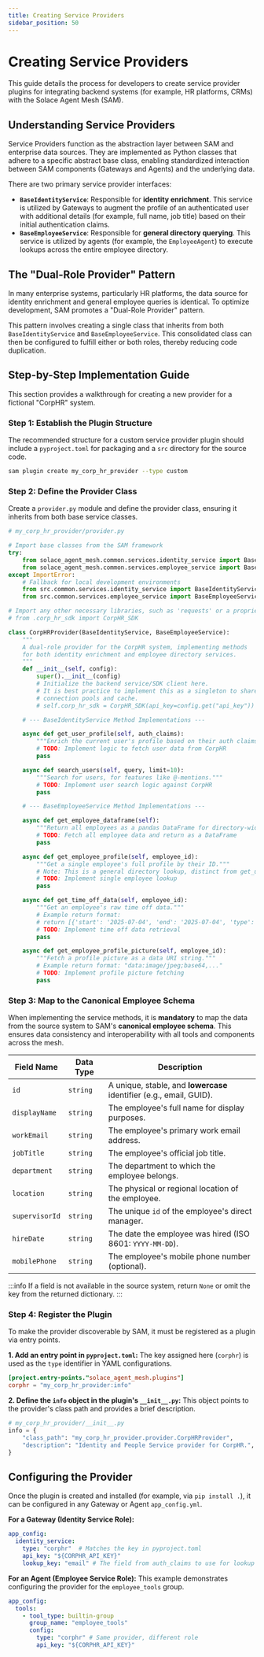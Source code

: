 ```yaml
---
title: Creating Service Providers
sidebar_position: 50
---
```


# Creating Service Providers

This guide details the process for developers to create service provider plugins for integrating backend systems (for example, HR platforms, CRMs) with the Solace Agent Mesh (SAM).

## Understanding Service Providers

Service Providers function as the abstraction layer between SAM and enterprise data sources. They are implemented as Python classes that adhere to a specific abstract base class, enabling standardized interaction between SAM components (Gateways and Agents) and the underlying data.

There are two primary service provider interfaces:

-   **`BaseIdentityService`**: Responsible for **identity enrichment**. This service is utilized by Gateways to augment the profile of an authenticated user with additional details (for example, full name, job title) based on their initial authentication claims.
-   **`BaseEmployeeService`**: Responsible for **general directory querying**. This service is utilized by agents (for example, the `EmployeeAgent`) to execute lookups across the entire employee directory.

## The "Dual-Role Provider" Pattern

In many enterprise systems, particularly HR platforms, the data source for identity enrichment and general employee queries is identical. To optimize development, SAM promotes a "Dual-Role Provider" pattern.

This pattern involves creating a single class that inherits from both `BaseIdentityService` and `BaseEmployeeService`. This consolidated class can then be configured to fulfill either or both roles, thereby reducing code duplication.

## Step-by-Step Implementation Guide

This section provides a walkthrough for creating a new provider for a fictional "CorpHR" system.

### Step 1: Establish the Plugin Structure

The recommended structure for a custom service provider plugin should include a `pyproject.toml` for packaging and a `src` directory for the source code.

```bash
sam plugin create my_corp_hr_provider --type custom
```

### Step 2: Define the Provider Class

Create a `provider.py` module and define the provider class, ensuring it inherits from both base service classes.

```python
# my_corp_hr_provider/provider.py

# Import base classes from the SAM framework
try:
    from solace_agent_mesh.common.services.identity_service import BaseIdentityService
    from solace_agent_mesh.common.services.employee_service import BaseEmployeeService
except ImportError:
    # Fallback for local development environments
    from src.common.services.identity_service import BaseIdentityService
    from src.common.services.employee_service import BaseEmployeeService

# Import any other necessary libraries, such as 'requests' or a proprietary SDK
# from .corp_hr_sdk import CorpHR_SDK

class CorpHRProvider(BaseIdentityService, BaseEmployeeService):
    """
    A dual-role provider for the CorpHR system, implementing methods
    for both identity enrichment and employee directory services.
    """
    def __init__(self, config):
        super().__init__(config)
        # Initialize the backend service/SDK client here.
        # It is best practice to implement this as a singleton to share
        # connection pools and cache.
        # self.corp_hr_sdk = CorpHR_SDK(api_key=config.get("api_key"))

    # --- BaseIdentityService Method Implementations ---

    async def get_user_profile(self, auth_claims):
        """Enrich the current user's profile based on their auth claims."""
        # TODO: Implement logic to fetch user data from CorpHR
        pass

    async def search_users(self, query, limit=10):
        """Search for users, for features like @-mentions."""
        # TODO: Implement user search logic against CorpHR
        pass

    # --- BaseEmployeeService Method Implementations ---

    async def get_employee_dataframe(self):
        """Return all employees as a pandas DataFrame for directory-wide queries."""
        # TODO: Fetch all employee data and return as a DataFrame
        pass

    async def get_employee_profile(self, employee_id):
        """Get a single employee's full profile by their ID."""
        # Note: This is a general directory lookup, distinct from get_user_profile.
        # TODO: Implement single employee lookup
        pass

    async def get_time_off_data(self, employee_id):
        """Get an employee's raw time off data."""
        # Example return format:
        # return [{'start': '2025-07-04', 'end': '2025-07-04', 'type': 'Holiday'}]
        # TODO: Implement time off data retrieval
        pass

    async def get_employee_profile_picture(self, employee_id):
        """Fetch a profile picture as a data URI string."""
        # Example return format: "data:image/jpeg;base64,..."
        # TODO: Implement profile picture fetching
        pass
```

### Step 3: Map to the Canonical Employee Schema

When implementing the service methods, it is **mandatory** to map the data from the source system to SAM's **canonical employee schema**. This ensures data consistency and interoperability with all tools and components across the mesh.

| Field Name      | Data Type | Description                                                        |
| --------------- | --------- | ------------------------------------------------------------------ |
| `id`            | `string`  | A unique, stable, and **lowercase** identifier (e.g., email, GUID). |
| `displayName`   | `string`  | The employee's full name for display purposes.                     |
| `workEmail`     | `string`  | The employee's primary work email address.                         |
| `jobTitle`      | `string`  | The employee's official job title.                                 |
| `department`    | `string`  | The department to which the employee belongs.                      |
| `location`      | `string`  | The physical or regional location of the employee.                 |
| `supervisorId`  | `string`  | The unique `id` of the employee's direct manager.                  |
| `hireDate`      | `string`  | The date the employee was hired (ISO 8601: `YYYY-MM-DD`).            |
| `mobilePhone`   | `string`  | The employee's mobile phone number (optional).                     |

:::info
If a field is not available in the source system, return `None` or omit the key from the returned dictionary.
:::

### Step 4: Register the Plugin

To make the provider discoverable by SAM, it must be registered as a plugin via entry points.

**1. Add an entry point in `pyproject.toml`:**
The key assigned here (`corphr`) is used as the `type` identifier in YAML configurations.
```toml
[project.entry-points."solace_agent_mesh.plugins"]
corphr = "my_corp_hr_provider:info"
```

**2. Define the `info` object in the plugin's `__init__.py`:**
This object points to the provider's class path and provides a brief description.
```python
# my_corp_hr_provider/__init__.py
info = {
    "class_path": "my_corp_hr_provider.provider.CorpHRProvider",
    "description": "Identity and People Service provider for CorpHR.",
}
```

## Configuring the Provider

Once the plugin is created and installed (for example, via `pip install .`), it can be configured in any Gateway or Agent `app_config.yml`.

**For a Gateway (Identity Service Role):**
```yaml
app_config:
  identity_service:
    type: "corphr"  # Matches the key in pyproject.toml
    api_key: "${CORPHR_API_KEY}"
    lookup_key: "email" # The field from auth_claims to use for lookup
```

**For an Agent (Employee Service Role):**
This example demonstrates configuring the provider for the `employee_tools` group.
```yaml
app_config:
  tools:
    - tool_type: builtin-group
      group_name: "employee_tools"
      config:
        type: "corphr" # Same provider, different role
        api_key: "${CORPHR_API_KEY}"
